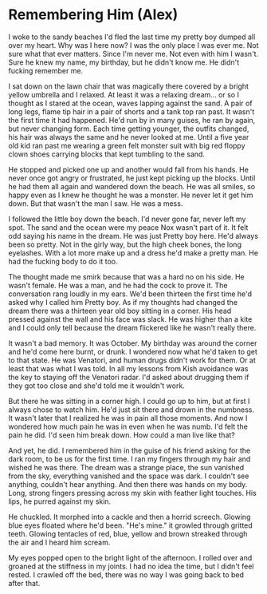 #  Remembering Him (Alex)

I woke to the sandy beaches I'd fled the last time my pretty boy dumped all over
my heart. Why was I here now? I was the only place I was ever me. Not sure what
that ever matters. Since I'm never me. Not even with him I wasn't. Sure he knew
my name, my birthday, but he didn't know me. He didn't fucking remember me.

I sat down on the lawn chair that was magically there covered by a bright yellow
umbrella and I relaxed. At least it was a relaxing dream… or so I thought as I
stared at the ocean, waves lapping against the sand. A pair of long legs, flame
tip hair in a pair of shorts and a tank top ran past. It wasn't the first time
it had happened. He'd run by in many guises, he ran by again, but never changing
form. Each time getting younger, the outfits changed, his hair was always the
same and he never looked at me. Until a five year old kid ran past me wearing a
green felt monster suit with big red floppy clown shoes carrying blocks that
kept tumbling to the sand.

He stopped and picked one up and another would fall from his hands. He never
once got angry or frustrated, he just kept picking up the blocks. Until he had
them all again and wandered down the beach. He was all smiles, so happy even as
I knew he thought he was a monster. He never let it get him down. But that
wasn't the man I saw. He was a mess.

I followed the little boy down the beach. I'd never gone far, never left my
spot. The sand and the ocean were my peace Nox wasn't part of it. It felt odd
saying his name in the dream. He was just Pretty boy here. He'd always been so
pretty. Not in the girly way, but the high cheek bones, the long eyelashes. With
a lot more make up and a dress he'd make a pretty man. He had the fucking body
to do it too.

The thought made me smirk because that was a hard no on his side. He wasn't
female. He was a man, and he had the cock to prove it. The conversation rang
loudly in my ears. We'd been thirteen the first time he'd asked why I called him
Pretty boy. As if my thoughts had changed the dream there was a thirteen year
old boy sitting in a corner. His head pressed against the wall and his face was
slack. He was higher than a kite and I could only tell because the dream
flickered like he wasn't really there.

It wasn't a bad memory. It was October. My birthday was around the corner and
he'd come here burnt, or drunk. I wondered now what he'd taken to get to that
state. He was Venatori, and human drugs didn't work for them. Or at least that
was what I was told. In all my lessons from Kish avoidance was the key to
staying off the Venatori radar. I'd asked about drugging them if they got too
close and she'd told me it wouldn't work.

But there he was sitting in a corner high. I could go up to him, but at first I
always chose to watch him. He'd just sit there and drown in the numbness. It
wasn't later that I realized he was in pain all those moments. And now I
wondered how much pain he was in even when he was numb. I'd felt the pain he
did. I'd seen him break down. How could a man live like that?

And yet, he did. I remembered him in the guise of his friend asking for the dark
room, to be us for the first time. I ran my fingers through my hair and wished
he was there. The dream was a strange place, the sun vanished from the sky,
everything vanished and the space was dark. I couldn't see anything, couldn't
hear anything. And then there was hands on my body. Long, strong fingers
pressing across my skin with feather light touches. His lips, he purred against
my skin.

He chuckled. It morphed into a cackle and then a horrid screech. Glowing blue
eyes floated where he'd been. "He's mine." it growled through gritted teeth.
Glowing tentacles of red, blue, yellow and brown streaked through the air and I
heard him scream.

My eyes popped open to the bright light of the afternoon. I rolled over and
groaned at the stiffness in my joints. I had no idea the time, but I didn't feel
rested. I crawled off the bed, there was no way I was going back to bed after
that.


